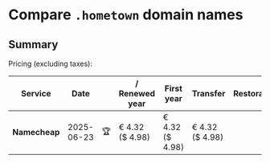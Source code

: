 # Compare `.hometown` domain names

## Summary

Pricing (excluding taxes):

| Service | Date |  | / Renewed year | First year | Transfer | Restoration |
|--|--|--|--|--|--|--|
| **Namecheap** | 2025-06-23 | 🏆 | € 4.32<br>($ 4.98) | € 4.32<br>($ 4.98) | € 4.32<br>($ 4.98) |  |
